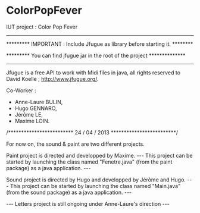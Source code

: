 ColorPopFever
=============

IUT project : Color Pop Fever 

*********
********* IMPORTANT : Include Jfugue as library before starting it. ********

********* You can find jfugue jar in the root of the project **************
*********

Jfugue is a free API to work with Midi files in java, all rights reserved to David Koelle ; http://www.jfugue.org/. 

Co-Worker :
  - Anne-Laure BULIN,
  - Hugo GENNARO,
  - Jérôme LE,
  - Maxime LOIN.

/************************* 24 / 04 / 2013 *************************/

For now on, the sound & paint are two different projects.

Paint project is directed and developped by Maxime.
--- This project can be started by launching the class named "Fenetre.java" (from the paint package) as a java application. ---

Sound project is directed by Hugo and developped by Jérôme and Hugo.
--- This project can be started by launching the class named "Main.java" (from the sound package) as a java application. ---

--- Letters project is still ongoing under Anne-Laure's direction ---
